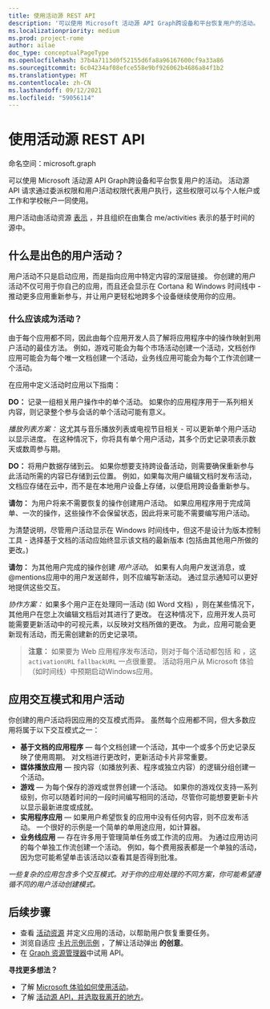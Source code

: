 ```yaml
---
title: 使用活动源 REST API
description: '可以使用 Microsoft 活动源 API Graph跨设备和平台恢复用户的活动。 活动源 API 请求通过委派权限和用户活动权限代表用户执行，这些权限可以与个人帐户或工作和学校帐户一同使用。 '
ms.localizationpriority: medium
ms.prod: project-rome
author: ailae
doc_type: conceptualPageType
ms.openlocfilehash: 37b4a7113d0f52155d6fa8a96167600cf9a33a86
ms.sourcegitcommit: 6c04234af08efce558e9bf926062b4686a84f1b2
ms.translationtype: MT
ms.contentlocale: zh-CN
ms.lasthandoff: 09/12/2021
ms.locfileid: "59056114"
---
```

# <a name="use-the-activity-feed-rest-api"></a>使用活动源 REST API

命名空间：microsoft.graph

可以使用 Microsoft 活动源 API Graph跨设备和平台恢复用户的活动。 活动源 API 请求通过委派权限和用户活动权限代表[](/graph/permissions-reference#delegated-permissions-application-permissions-and-effective-permissions)用户执行，这些权限可以[](/graph/permissions-reference)与个人帐户或工作和学校帐户一同使用。

用户活动由活动资源 [表示](/graph/api/resources/projectrome-activity) ，并且组织在由集合 me/activities 表示的基于时间的源中。
<!-- Add missing content.
Each activity represents a unique...
-->
## <a name="what-makes-a-great-user-activity"></a>什么是出色的用户活动？

用户活动不只是启动应用，而是指向应用中特定内容的深层链接。 你创建的用户活动不仅可用于你自己的应用，而且还会显示在 Cortana 和 Windows 时间线中 - 推动更多应用重新参与，并让用户更轻松地跨多个设备继续使用你的应用。

### <a name="what-should-become-an-activity"></a>什么应该成为活动？

由于每个应用都不同，因此由每个应用开发人员了解将应用程序中的操作映射到用户活动的最佳方法。 例如，游戏可能会为每个市场活动创建一个活动，文档创作应用可能会为每个唯一文档创建一个活动，业务线应用可能会为每个工作流创建一个活动。

在应用中定义活动时应用以下指南：

**DO：** 记录一组相关用户操作中的单个活动。
如果你的应用程序用于一系列相关内容，则记录整个参与会话的单个活动可能有意义。

*播放列表方案：* 这尤其与音乐播放列表或电视节目相关 - 可以更新单个用户活动以显示进度。 在这种情况下，你将具有单个用户活动，其多个历史记录项表示[](/graph/api/resources/projectrome-historyitem)数天或数周参与期。

**DO：** 将用户数据存储到云。
如果你想要支持跨设备活动，则需要确保重新参与此活动所需的内容已存储到云位置。 例如，如果每次用户编辑文档时发布活动，文档应存储在云中，而不是在本地用户设备上存储，以便启用跨设备重新参与。

**请勿：** 为用户将来不需要恢复的操作创建用户活动。
如果应用程序用于完成简单、一次的操作，这些操作不会保留状态，因此将来可能不需要编写用户活动。

为清楚说明，尽管用户活动显示在 Windows 时间线中，但这不是设计为版本控制工具 - 选择基于文档的活动应始终显示该文档的最新版本 (包括由其他用户所做的更改。) 

**请勿：** 为其他用户完成的操作创建 *用户活动*。
如果有人向用户发送消息，或@mentions应用中的用户发送邮件，则不应编写新活动。 通过显示通知可以更好地提供这些交互。

*协作方案：* 如果多个用户正在处理同一活动 (如 Word 文档) ，则在某些情况下，其他用户在您上次编辑文档后对其进行了更改。 在这种情况下，应用开发人员可能需要更新活动中的可视元素，以反映对文档所做的更改。 为此，应用可能会更新现有活动，而无需创建新的历史记录项。

>**注意：** 如果要为 Web 应用程序发布活动，则对于每个活动都包括 和 ，这 `activationURL` `fallbackURL` 一点很重要。 活动将用户从 Microsoft 体验（如时间线）中预期启动Windows应用。

## <a name="app-interaction-patterns-and-user-activities"></a>应用交互模式和用户活动
你创建的用户活动将因应用的交互模式而异。 虽然每个应用都不同，但大多数应用将属于以下交互模式之一：

* **基于文档的应用程序** — 每个文档创建一个活动，其中一个或多个历史记录反映了使用周期。 对文档进行更改时，更新活动卡片非常重要。
* **媒体播放应用** — 按内容（如播放列表、程序或独立内容）的逻辑分组创建一个活动。
* **游戏** — 为每个保存的游戏或世界创建一个活动。 如果你的游戏仅支持一系列级别，你可以随着时间的一段时间编写相同的活动，尽管你可能想要更新卡片以显示最新进度或成就。
* **实用程序应用** — 如果用户希望恢复的应用中没有任何内容，则不应发布活动。 一个很好的示例是一个简单的单用途应用，如计算器。
* **业务线应用** — 存在许多用于管理简单任务或工作流的应用。 为通过应用访问的每个单独工作流创建一个活动。 例如，每个费用报表都是一个单独的活动，因为您可能希望单击该活动以查看其是否得到批准。

*一些复杂的应用包含多个交互模式。对于你的应用处理的不同方案，你可能希望遵循不同的用户活动创建模式。*

<!-- Add content or remove H2.
## Common use cases
-->

## <a name="next-steps"></a>后续步骤

- 查看 [活动资源](/graph/api/resources/projectrome-activity) 并定义应用的活动，以帮助用户恢复重要任务。
- 浏览自适应 [卡片示例示例](https://adaptivecards.io/samples/) ，了解让活动弹出 **的创意**。
- 在 [Graph 资源管理器](https://developer.microsoft.com/graph/graph-explorer)中试用 API。

**寻找更多想法？**

- 了解 [Microsoft 体验如何使用活动](https://channel9.msdn.com/events/Build/2017/B8108)。
- 了解 [活动源 API，并选取我离开的地方](https://channel9.msdn.com/Events/Windows/Windows-Developer-Day-Fall-Creators-Update/WinDev011)。
